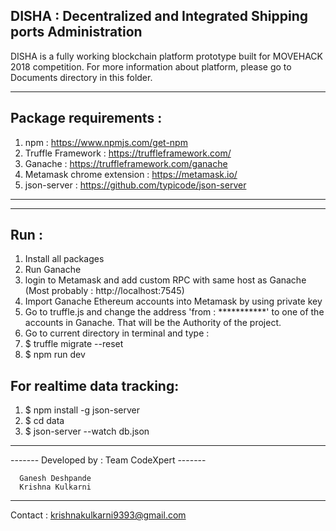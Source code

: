 ## DISHA : Decentralized and Integrated Shipping ports Administration

DISHA is a fully working blockchain platform prototype built for MOVEHACK 2018 competition. For more information about platform, please go to Documents directory in this folder.


-------------------------------------------------------
## Package requirements :

1. npm : https://www.npmjs.com/get-npm
2. Truffle Framework : https://truffleframework.com/
3. Ganache : https://truffleframework.com/ganache
4. Metamask chrome extension : https://metamask.io/
5. json-server : https://github.com/typicode/json-server
-------------------------------------------------------

-------------------------------------------------------
## Run :

1. Install all packages
2. Run Ganache
3. login to Metamask and add custom RPC with same host as Ganache (Most probably : http://localhost:7545)
4. Import Ganache Ethereum accounts into Metamask by using private key
5. Go to truffle.js and change the address 'from : ***********' to one of the accounts in Ganache. That will be the Authority of the project.
6. Go to current directory in terminal and type :
7. $ truffle migrate --reset
8. $ npm run dev

## For realtime data tracking:
1. $ npm install -g json-server
2. $ cd data
3. $ json-server --watch db.json

-------------------------------------------------------

------- Developed by : Team CodeXpert -------

      Ganesh Deshpande
      Krishna Kulkarni
----------------------------

Contact : krishnakulkarni9393@gmail.com